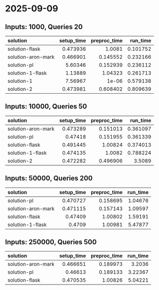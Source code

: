 # 2025-09-09

## Inputs: 1000, Queries 20

| solution           |   setup_time |   preproc_time |   run_time |
|:-------------------|-------------:|---------------:|-----------:|
| solution-flask     |     0.473936 |       1.0081   |   0.101752 |
| solution-aron-mark |     0.466901 |       0.145552 |   0.232166 |
| solution-pl        |     5.60346  |       0.152939 |   0.236112 |
| solution-1-flask   |     1.13889  |       1.04323  |   0.261713 |
| solution-1         |     7.56967  |       1e-06    |   0.579138 |
| solution-2         |     0.473981 |       0.608402 |   0.809639 |

## Inputs: 10000, Queries 50

| solution           |   setup_time |   preproc_time |   run_time |
|:-------------------|-------------:|---------------:|-----------:|
| solution-aron-mark |     0.473289 |       0.151013 |   0.361097 |
| solution-pl        |     0.47418  |       0.151955 |   0.361339 |
| solution-flask     |     0.491445 |       1.00824  |   0.374013 |
| solution-1-flask   |     0.474135 |       1.0082   |   0.788224 |
| solution-2         |     0.472282 |       0.496906 |   3.5089   |

## Inputs: 50000, Queries 200

| solution           |   setup_time |   preproc_time |   run_time |
|:-------------------|-------------:|---------------:|-----------:|
| solution-pl        |     0.470727 |       0.158695 |    1.04676 |
| solution-aron-mark |     0.471115 |       0.157143 |    1.09597 |
| solution-flask     |     0.47409  |       1.00802  |    1.59191 |
| solution-1-flask   |     0.4709   |       1.00981  |    5.47877 |

## Inputs: 250000, Queries 500

| solution           |   setup_time |   preproc_time |   run_time |
|:-------------------|-------------:|---------------:|-----------:|
| solution-aron-mark |     0.466651 |       0.189973 |    3.2036  |
| solution-pl        |     0.46613  |       0.189133 |    3.22367 |
| solution-flask     |     0.470535 |       1.00826  |    5.04221 |